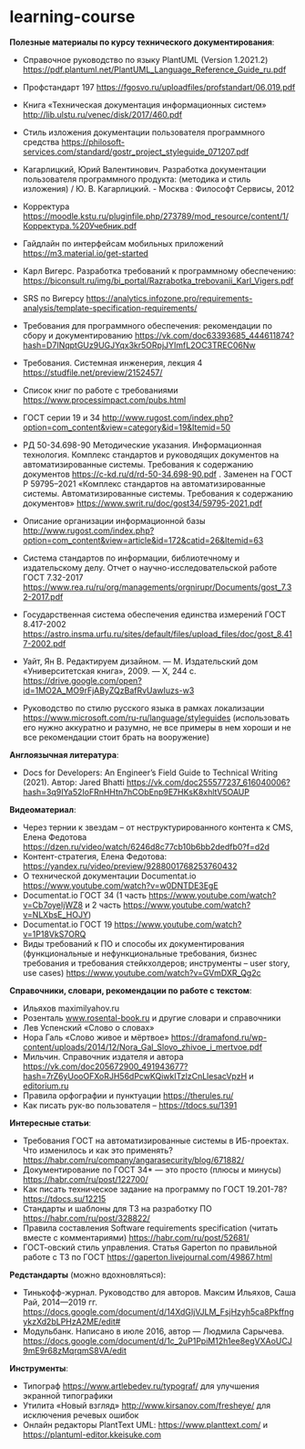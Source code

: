 # learning-course

**Полезные материалы по курсу технического документирования**:

- Справочное руководство по языку PlantUML (Version 1.2021.2) https://pdf.plantuml.net/PlantUML_Language_Reference_Guide_ru.pdf

- Профстандарт 197 https://fgosvo.ru/uploadfiles/profstandart/06.019.pdf
- Книга «Техническая документация информационных систем» http://lib.ulstu.ru/venec/disk/2017/460.pdf

- Стиль изложения документации пользователя программного средства https://philosoft-services.com/standard/gostr_project_styleguide_071207.pdf
- Кагарлицкий, Юрий Валентинович. Разработка документации пользователя программного продукта: (методика и стиль изложения) / Ю. В. Кагарлицкий. - Москва : Философт Сервисы, 2012
- Корректура https://moodle.kstu.ru/pluginfile.php/273789/mod_resource/content/1/Корректура.%20Учебник.pdf
- Гайдлайн по интерфейсам мобильных приложений https://m3.material.io/get-started

- Карл Вигерс. Разработка требований к программному обеспечению: https://biconsult.ru/img/bi_portal/Razrabotka_trebovanii_Karl_Vigers.pdf 
- SRS по Вигерсу https://analytics.infozone.pro/requirements-analysis/template-specification-requirements/ 
- Требования для программного обеспечения: рекомендации по сбору и документированию https://vk.com/doc63393685_444611874?hash=D7INqptGUz9UGJYqx3kr5ORpjJYImfL2OC3TREC06Nw
- Требования. Системная инженерия, лекция 4 https://studfile.net/preview/2152457/
- Список книг по работе с требованиями https://www.processimpact.com/pubs.html

- ГОСТ серии 19 и 34 http://www.rugost.com/index.php?option=com_content&view=category&id=19&Itemid=50
- РД 50-34.698-90 Методические указания. Информационная технология. Комплекс стандартов и руководящих документов на автоматизированные системы. Требования к содержанию документов https://c-kd.ru/d/rd-50-34.698-90.pdf . Заменен на ГОСТ Р 59795–2021 «Комплекс стандартов на автоматизированные системы. Автоматизированные системы. Требования к содержанию документов» https://www.swrit.ru/doc/gost34/59795-2021.pdf 
- Описание организации информационной базы http://www.rugost.com/index.php?option=com_content&view=article&id=172&catid=26&Itemid=63 
- Система стандартов по информации, библиотечному и издательскому делу. Отчет о научно-исследовательской работе ГОСТ 7.32-2017 https://www.rea.ru/ru/org/managements/orgnirupr/Documents/gost_7.32-2017.pdf
- Государственная система обеспечения единства измерений ГОСТ 8.417-2002 https://astro.insma.urfu.ru/sites/default/files/upload_files/doc/gost_8.417-2002.pdf

- Уайт, Ян В. Редактируем дизайном. — М. Издательский дом «Университетская книга», 2009. — X, 244 с. https://drive.google.com/open?id=1MO2A_MO9rFjAByZQzBafRvUawIuzs-w3

- Руководство по стилю русского языка в рамках локализации https://www.microsoft.com/ru-ru/language/styleguides (использовать его нужно аккуратно и разумно, не все примеры в нем хороши и не все рекомендации стоит брать на вооружение)

**Англоязычная литература**:

- Docs for Developers: An Engineer’s Field Guide to Technical Writing (2021). Автор: Jared Bhatti https://vk.com/doc255577237_616040006?hash=3q9IYa52IoFRnHHtn7hCObEnp9E7HKsK8xhltV5OAUP

**Видеоматериал**:

- Через тернии к звездам – от неструктурированного контента к CMS, Елена Федотова https://dzen.ru/video/watch/6246d8c77cb10b6bb2dedfb0?f=d2d
- Контент-стратегия, Елена Федотова: https://yandex.ru/video/preview/9288001768253760432
- О технической документации Documentat.io https://www.youtube.com/watch?v=w0DNTDE3EgE
- Documentat.io ГОСТ 34 (1 часть https://www.youtube.com/watch?v=Cb7oyeIjWZ8 и 2 часть  https://www.youtube.com/watch?v=NLXbsE_HOJY)
- Documentat.io ГОСТ 19 https://www.youtube.com/watch?v=1P18VkS7ORQ 
- Виды требований к ПО и способы их документирования (функциональные и нефункциональные требования, бизнес требования и требования стейкхолдеров; инструменты – user story, use cases) https://www.youtube.com/watch?v=GVmDXR_Qg2c


**Справочники, словари, рекомендации по работе с текстом**:

- Ильяхов maximilyahov.ru
- Розенталь www.rosental-book.ru и другие словари и справочники
- Лев Успенский «Слово о словах»
- Нора Галь «Слово живое и мёртвое» https://dramafond.ru/wp-content/uploads/2014/12/Nora_Gal_Slovo_zhivoe_i_mertvoe.pdf
- Мильчин. Справочник издателя и автора https://vk.com/doc205672900_491943677?hash=7rZ6yUooOFXoRJH56dPcwKQiwkITzlzCnLlesacVpzH и [editorium.ru](https://editorium.ru/)
- Правила орфографии и пунктуации https://therules.ru/
- Как писать рук-во пользователя – https://tdocs.su/1391

**Интересные статьи**:

- Требования ГОСТ на автоматизированные системы в ИБ-проектах. Что изменилось и как это применять? https://habr.com/ru/company/angarasecurity/blog/671882/
- Документирование по ГОСТ 34* — это просто (плюсы и минусы) https://habr.com/ru/post/122700/
- Как писать техническое задание на программу по ГОСТ 19.201-78? https://tdocs.su/12215
- Стандарты и шаблоны для ТЗ на разработку ПО https://habr.com/ru/post/328822/ 
- Правила составления Software requirements specification (читать вместе с комментариями) https://habr.com/ru/post/52681/
- ГОСТ-овский стиль управления. Статья Gaperton по правильной работе с ТЗ по ГОСТ https://gaperton.livejournal.com/49867.html

**Редстандарты** (можно вдохновляться):

- Тинькофф-журнал. Руководство для авторов. Максим Ильяхов, Саша Рай, 2014—2019 гг. https://docs.google.com/document/d/14XdGIjVJLM_FsjHzyh5ca8PkffngykzXd2bLPHzA2ME/edit#
- Модульбанк. Написано в июле 2016, автор — Людмила Сарычева.  https://docs.google.com/document/d/1c_2uP1PpiM12h1ee8egVXAoUCJ9mE9r68zMqrqmS8VA/edit

**Инструменты**:

- Типограф https://www.artlebedev.ru/typograf/ для улучшения экранной типографики
- Утилита «Новый взгляд» http://www.kirsanov.com/fresheye/ для исключения речевых ошибок
- Онлайн редакторы PlantText UML: https://www.planttext.com/ и https://plantuml-editor.kkeisuke.com

